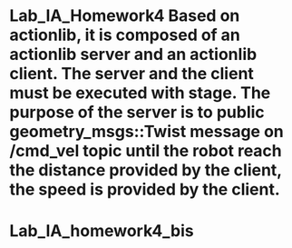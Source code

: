 # Lab_IA_Homework4 Based on actionlib, it is composed of an actionlib server and an actionlib client. The server and the client must be executed with stage. The purpose of the server is to public geometry_msgs::Twist message on /cmd_vel topic until the robot reach the distance provided by the client, the speed is provided by the client.
# Lab_IA_homework4_bis
